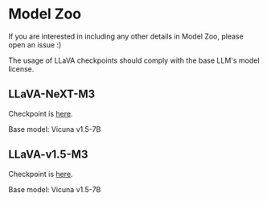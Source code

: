 # Model Zoo


If you are interested in including any other details in Model Zoo, please open an issue :)

The usage of LLaVA checkpoints should comply with the base LLM's model license.

## LLaVA-NeXT-M3


Checkpoint is [here](https://huggingface.co/mucai/llava-next-vicuna-7b-m3).


Base model: Vicuna v1.5-7B


## LLaVA-v1.5-M3


Checkpoint is [here](https://huggingface.co/mucai/llava-v1.5-7b-m3).

Base model: Vicuna v1.5-7B
